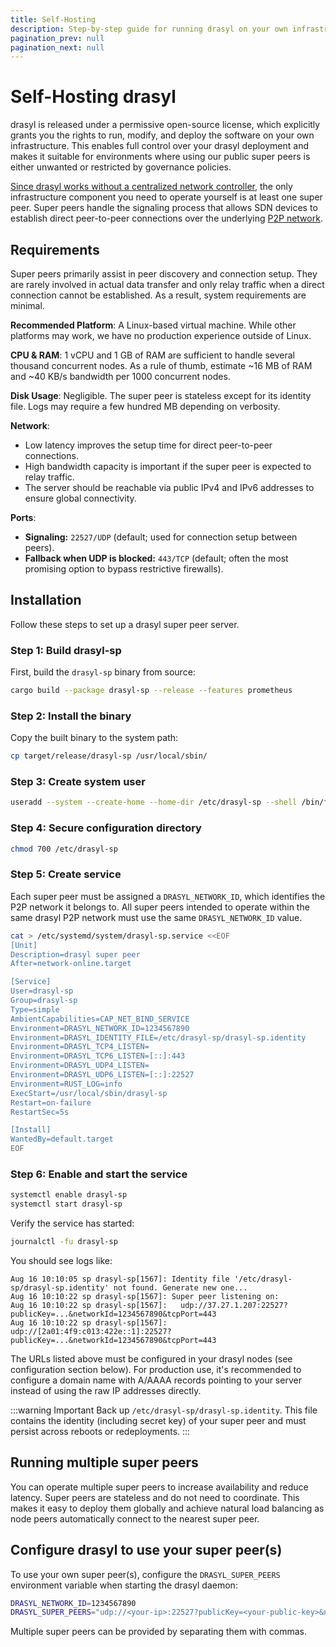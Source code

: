 ```yaml
---
title: Self-Hosting
description: Step-by-step guide for running drasyl on your own infrastructure.
pagination_prev: null
pagination_next: null
---
```


# Self-Hosting drasyl

drasyl is released under a permissive open-source license, which explicitly grants you the rights to run, modify, and deploy the software on your own infrastructure. This enables full control over your drasyl deployment and makes it suitable for environments where using our public super peers is either unwanted or restricted by governance policies.

[Since drasyl works without a centralized network controller](../concepts/networks#configuration-distribution), the only infrastructure component you need to operate yourself is at least one super peer. Super peers handle the signaling process that allows SDN devices to establish direct peer-to-peer connections over the underlying [P2P network](../architecture/p2p-protocol).

## Requirements

Super peers primarily assist in peer discovery and connection setup. They are rarely involved in actual data transfer and only relay traffic when a direct connection cannot be established. As a result, system requirements are minimal.

**Recommended Platform**: A Linux-based virtual machine. While other platforms may work, we have no production experience outside of Linux.

**CPU & RAM**: 1 vCPU and 1 GB of RAM are sufficient to handle several thousand concurrent nodes. As a rule of thumb, estimate ~16 MB of RAM and ~40 KB/s bandwidth per 1000 concurrent nodes.

**Disk Usage**: Negligible. The super peer is stateless except for its identity file. Logs may require a few hundred MB depending on verbosity.

**Network**:

- Low latency improves the setup time for direct peer-to-peer connections.
- High  bandwidth capacity is important if the super peer is expected to relay traffic.
- The server should be reachable via public IPv4 and IPv6 addresses to ensure global connectivity.

**Ports**:

- **Signaling:** `22527/UDP` (default; used for connection setup between peers).
- **Fallback when UDP is blocked:** `443/TCP` (default; often the most promising option to bypass restrictive firewalls).

## Installation

Follow these steps to set up a drasyl super peer server.

### Step 1: Build drasyl-sp

First, build the `drasyl-sp` binary from source:

```bash
cargo build --package drasyl-sp --release --features prometheus
```

### Step 2: Install the binary

Copy the built binary to the system path:

```bash
cp target/release/drasyl-sp /usr/local/sbin/
```

### Step 3: Create system user

```bash
useradd --system --create-home --home-dir /etc/drasyl-sp --shell /bin/false drasyl-sp
```

### Step 4: Secure configuration directory

```bash
chmod 700 /etc/drasyl-sp
```

### Step 5: Create service

Each super peer must be assigned a `DRASYL_NETWORK_ID`, which identifies the P2P network it belongs to. All super peers intended to operate within the same drasyl P2P network must use the same `DRASYL_NETWORK_ID` value.

```bash
cat > /etc/systemd/system/drasyl-sp.service <<EOF
[Unit]
Description=drasyl super peer
After=network-online.target

[Service]
User=drasyl-sp
Group=drasyl-sp
Type=simple
AmbientCapabilities=CAP_NET_BIND_SERVICE
Environment=DRASYL_NETWORK_ID=1234567890
Environment=DRASYL_IDENTITY_FILE=/etc/drasyl-sp/drasyl-sp.identity
Environment=DRASYL_TCP4_LISTEN=
Environment=DRASYL_TCP6_LISTEN=[::]:443
Environment=DRASYL_UDP4_LISTEN=
Environment=DRASYL_UDP6_LISTEN=[::]:22527
Environment=RUST_LOG=info
ExecStart=/usr/local/sbin/drasyl-sp
Restart=on-failure
RestartSec=5s

[Install]
WantedBy=default.target
EOF
```

### Step 6: Enable and start the service

```bash
systemctl enable drasyl-sp
systemctl start drasyl-sp
```
Verify the service has started:

```bash
journalctl -fu drasyl-sp
```

You should see logs like:
```
Aug 16 10:10:05 sp drasyl-sp[1567]: Identity file '/etc/drasyl-sp/drasyl-sp.identity' not found. Generate new one...
Aug 16 10:10:22 sp drasyl-sp[1567]: Super peer listening on:
Aug 16 10:10:22 sp drasyl-sp[1567]:   udp://37.27.1.207:22527?publicKey=...&networkId=1234567890&tcpPort=443
Aug 16 10:10:22 sp drasyl-sp[1567]:   udp://[2a01:4f9:c013:422e::1]:22527?publicKey=...&networkId=1234567890&tcpPort=443
```

The URLs listed above must be configured in your drasyl nodes (see configuration section below). For production use, it's recommended to configure a domain name with A/AAAA records pointing to your server instead of using the raw IP addresses directly.

:::warning Important
Back up `/etc/drasyl-sp/drasyl-sp.identity`. This file contains the identity (including secret key) of your super peer and must persist across reboots or redeployments.
:::

## Running multiple super peers

You can operate multiple super peers to increase availability and reduce latency. Super peers are stateless and do not need to coordinate. This makes it easy to deploy them globally and achieve natural load balancing as node peers automatically connect to the nearest super peer.

## Configure drasyl to use your super peer(s)

To use your own super peer(s), configure the `DRASYL_SUPER_PEERS` environment variable when starting the drasyl daemon:

```bash
DRASYL_NETWORK_ID=1234567890
DRASYL_SUPER_PEERS="udp://<your-ip>:22527?publicKey=<your-public-key>&networkId=1234567890&tcpPort=443"
```

Multiple super peers can be provided by separating them with commas.